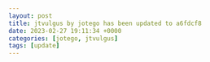 ```yaml
---
layout: post
title: jtvulgus by jotego has been updated to a6fdcf8
date: 2023-02-27 19:11:34 +0000
categories: [jotego, jtvulgus]
tags: [update]
---
```


